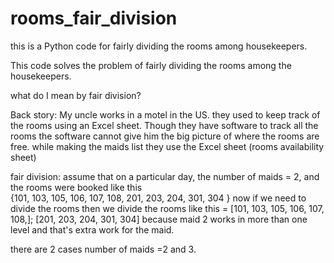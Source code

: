 # rooms_fair_division
this is a Python code for fairly dividing the rooms among housekeepers.

This code solves the problem of fairly dividing the rooms among the housekeepers.

what do I mean by fair division?

Back story: My uncle works in a motel in the US. they used to keep track of the rooms using an Excel sheet. Though they have software to track all the rooms the software cannot give him the big picture of where the rooms are free. while making the maids list they use the Excel sheet (rooms availability sheet) 

fair division: assume that on a particular day, the number of maids = 2,  and the rooms were booked like this  
{101, 103, 105, 106, 107, 108, 201, 203, 204, 301, 304 }
now if we need to divide the rooms then we divide the rooms like this = [101, 103, 105, 106, 107, 108,]; [201, 203, 204, 301, 304]
because maid 2 works in more than one level and that's extra work for the maid. 

there are 2 cases number of maids =2 and 3. 
